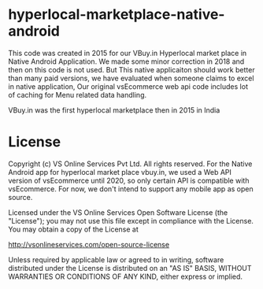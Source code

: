 # hyperlocal-marketplace-native-android
This code was created in 2015 for our VBuy.in Hyperlocal market place in Native Android Application. We made some minor correction in 2018 and then on this code is not used. But This native applicaiton should work better than many paid versions, we have evaluated when someone claims to excel in native application, Our original vsEcommerce web api code includes lot of caching for Menu related data handling. 

VBuy.in was the first hyperlocal marketplace then in 2015 in India

# License
Copyright (c) VS Online Services Pvt Ltd. All rights reserved. For the Native Android app for hyperlocal market place vbuy.in, we used a Web API version of vsEcommerce until 2020, so only certain API is compatible with vsEcommerce. For now, we don't intend to support any mobile app as open source. 

Licensed under the VS Online Services Open Software License (the "License"); you may not use this file except in compliance with the License. You may obtain a copy of the License at

http://vsonlineservices.com/open-source-license

Unless required by applicable law or agreed to in writing, software distributed under the License is distributed on an "AS IS" BASIS, WITHOUT WARRANTIES OR CONDITIONS OF ANY KIND, either express or implied.
